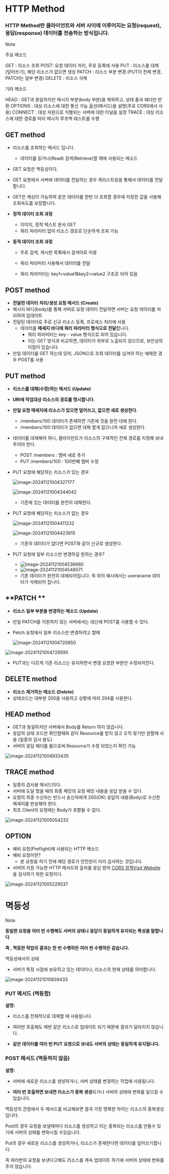 # HTTP Method

### HTTP Method란 클라이언트와 서버 사이에 이루어지는 요청(request), 응답(response) 데이터를 전송하는 방식입니다.

> [!NOTE]
>
> 주요 메소드
>
> GET : 리소스 조회
> POST:  요청 데이터 처리, 주로 등록에 사용
> PUT : 리소스를 대체(덮어쓰기), 해당 리소스가 없으면 생성
> PATCH : 리소스 부분 변경 (PUT이 전체 변경, PATCH는 일부 변경)
> DELETE : 리소스 삭제
>
> 기타 메소드
>
> HEAD : GET과 동일하지만 메시지 부분(body 부분)을 제외하고, 상태 줄과 헤더만 반환
> OPTIONS : 대상 리소스에 대한 통신 가능 옵션(메서드)을 설명(주로 CORS에서 사용)
> CONNECT : 대상 자원으로 식별되는 서버에 대한 터널을 설정
> TRACE : 대상 리소스에 대한 경로를 따라 메시지 루프백 테스트를 수행



## GET method

- 리소스를 조회하는 메서드 입니다.

  -  데이터를 읽거나(Read) 검색(Retrieve)할 때에 사용되는 메소드

- GET 요청은 멱등성이다.

- GET 요청에서 서버에 데이터를 전달하는 경우 쿼리스트링을 통해서 데이터를 전달합니다.

- GET은 캐싱이 가능하여 같은 데이터를 한번 더 조회할 경우에 저장한 값을 사용해 조회속도를 보장합니다.

- **정적 데이터 조회 과정**

  - 이미지, 정적 텍스트 문서 GET
  - 쿼리 파라미터 없이 리소스 경로로 단순하게 조회 가능

  

- **동적 데이터 조회 과정**

  - 주로 검색, 게시판 목록에서 검색어로 이용

  - 쿼리 파라미터 사용해서 데이터를 전달

  - 쿼리 파라미터는 key1=value1&key2=value2 구조로 되어 있음



## **POST method**

- **전달한 데이터 처리/생성 요청 메서드 (Create)**
- 메시지 바디(body)를 통해 서버로 요청 데이터 전달하면 서버는 요청 데이터를 처리하여 업데이트
- 전달된 데이터로 주로 신규 리소스 등록, 프로세스 처리에 사용
  - 데이터를 **메세지 바디에 쿼리 파라미터 형식으로 전달**합니다.
    - 쿼리 파라미터는 key - value 형식으로 되어 있습니다.
    - 이는 GET 방식과 비교하면, 데이터가 외부로 노출되지 않으므로, 보안상의 이점이 있습니다.
- 만일 데이터를 GET 하는데 있어, JSON으로 조회 데이터를 넘겨야 하는 애매한 경우 POST를 사용



## **PUT method**

- **리소스를 대체(수정)하는 메서드 (Update)**
- **URI에 작업대상 리소스의 경로를 명시합니다.**
- **만일 요청 메세지에 리소스가 있으면 덮어쓰고, 없으면 새로 생성한다**.
  - /members/100 데이터가 존재하면 기존에 것을 완전 대체 한다.
  - /members/100 데이터가 없으면 대체 할게 없으니까 새로 생성한다.

- 데이터를 대체해야 하니, 클라이언트가 리소스의 구체적인 전체 경로를 지정해 보내주어야 한다.
  - POST /members : 멤버 새로 추가
  - PUT /members/100 : 100번째 멤버 수정

- PUT 요청에 해당하는 리소스가 있는 경우

  ![image-20241121004327177](https://raw.githubusercontent.com/CUCU7103/typora_images/main/image/image-20241121004327177.png?token=AZT7RR6MGBY5OZB6P26XMYDHHYB52)

  ![image-20241121004344042](https://raw.githubusercontent.com/CUCU7103/typora_images/main/image/image-20241121004344042.png?token=AZT7RR5UEP6USGOOMD4PVF3HHYB62)

  - 기존에 있는 데이터를 완전히 대체한다.

    

- PUT 요청에 해당하는 리소스가 없는 경우

  ![image-20241121004411232](https://raw.githubusercontent.com/CUCU7103/typora_images/main/image/image-20241121004411232.png?token=AZT7RR4T45B6GNL27Q7QVJTHHYCAQ)

  ![image-20241121004423915](https://raw.githubusercontent.com/CUCU7103/typora_images/main/image/image-20241121004423915.png?token=AZT7RR44MSM4USZWRPZYTBDHHYCBK)

  - 기존의 데이터가 없다면 POST와 같이 신규로 생성한다.

- PUT 요청에 일부 리소스만 변경하길 원하는 경우?

  - ![image-20241121004536660](https://raw.githubusercontent.com/CUCU7103/typora_images/main/image/image-20241121004536660.png?token=AZT7RR4M77RXAWDZIH2SFNLHHYCF4)
  - ![image-20241121004548071](https://raw.githubusercontent.com/CUCU7103/typora_images/main/image/image-20241121004548071.png?token=AZT7RR3KAAK6J2QKVEENC7LHHYCGS)
  - 기존 데이터가 완전히 대체되어집니다. 즉 위의 예시에서는 useraname 데이터가 삭제되어 집니다.

## **PATCH **

- **리소스 일부 부분을 변경하는 메소드** **(Update)**

- 만일 PATCH를 지원하지 않는 서버에서는 대신에 POST를 사용할 수 있다.

- Petch 요청에서 일부 리소스만 변경하려고 할때

  ![image-20241121004720850](https://raw.githubusercontent.com/CUCU7103/typora_images/main/image/image-20241121004720850.png?token=AZT7RRYMASFJF2GVIRRXW43HHYCMM)

![image-20241121004729595](https://raw.githubusercontent.com/CUCU7103/typora_images/main/image/image-20241121004729595.png?token=AZT7RR7QP42MMOYUTY56FG3HHYCM6)

- PUT과는 다르게 기존 리소스는 유지하면서 변경 요청한 부분만 수정되어진다.

## **DELETE method**

- **리소스 제거하는 메소드 (Delete)**
- 상태코드는 대부분 200을 사용하고 상황에 따라 204를 사용한다.

## HEAD method

- GET과 동일하지만 서버에서 Body를 Return 하지 않습니다.
- 응답의 상태 코드만 확인할때와 같이 Resource를 받지 않고 오직 찾기만 원할때 사용 (일종의 검사 용도)
- 서버의 응답 헤더를 봄으로써 Resource가 수정 되었는지 확인 가능

![image-20241121004933435](https://raw.githubusercontent.com/CUCU7103/typora_images/main/image/image-20241121004933435.png?token=AZT7RRZRF4DKFF6KKUKSZT3HHYCUW)



## **TRACE method**

- 일종의 검사용 메서드이다.
- 서버에 도달 했을 때의 최종 패킷의 요청 패킷 내용을 응답 받을 수 있다.
- 요청의 최종 수신자는 반드시 송신자에게 200(OK) 응답의 내용(Body)로 수신한 메세지를 반송해야 한다.
- 최초 Client의 요청에는 Body가 포함될 수 없다.

![image-20241121005054232](https://raw.githubusercontent.com/CUCU7103/typora_images/main/image/image-20241121005054232.png?token=AZT7RR73YWKX244HIRUHCYDHHYCZY)



## **OPTION**

- 예비 요청(Preflight)에 사용되는 HTTP 메소드
- 예비 요청이란?
  - 본 요청을 하기 전에 해당 경로가 안전한지 미리 검사하는 것입니다.
- 서버의 지원 가능한 HTTP 메서드와 출처를 응답 받아 [CORS 정책Visit Website](https://inpa.tistory.com/entry/WEB-📚-CORS-💯-정리-해결-방법-👏)을 검사하기 위한 요청이다.



![image-20241121005229537](https://raw.githubusercontent.com/CUCU7103/typora_images/main/image/image-20241121005229537.png?token=AZT7RRYQDHGMKV74TEIIDO3HHYC7W)



# 멱등성

> [!NOTE]
>
> **동일한 요청을 여러 번 수행해도 서버의 상태나 응답이 동일하게 유지되는 특성을 말합니다**
>
> **즉 , 멱등한 작업의 결과는 한 번 수행하든 여러 번 수행하든 같습니다.**
>
> 멱등성에서의 상태
>
> - 서버가 특정 시점에 보유하고 있는 데이터나, 리소스의 현재 상태를 의미합니다.

![image-20241121010839433](https://raw.githubusercontent.com/CUCU7103/typora_images/main/image/image-20241121010839433.png?token=AZT7RR7AQ2FHGCG4MVBM33DHHYE4I)





### **PUT 메서드 (멱등함)**

**설명:** 

- 리소스를 전체적으로 대체할 때 사용됩니다. 
- 여러번 호출해도 매번 같은 리소스로 업데이트 되기 때문에 결과가 달라지지 않습니다.

- **같은 데이터를 여러 번 PUT 요청으로 보내도 서버의 상태는 동일하게 유지됩니다.**



### **POST 메서드 (멱등하지 않음)**

**설명:** 

- 서버에 새로운 리소스를 생성하거나, 서버 상태를 변경하는 작업에 사용됩니다. 

- **여러 번 호출하면 보내면 리소스가 중복 생성**되거나 서버의 상태에 변화를 일으킬 수있습니다.



멱등성의 관점에서 두 메서드를 비교해보면 결국 가장 명확한 차이는 리소스의 중복생성입니다.

Post의 경우 요청을 보낼때마다 리소스를 생성하고 이는 중복되는 리소스를 만들수 있기에 서버의 상태를 변화시킬 수있습니다.

Put의 경우 새로운 리소스를 생성하거나, 리소스가 존재한다면 데이터를 덮어쓰기합니다.

즉 여러번의 요청을 보낸다고해도 리소스를 계속 업데이트 하기에 서버의 상태에 변화를 주지 않습니다.





